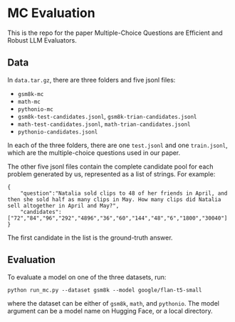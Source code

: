 # MC Evaluation

This is the repo for the paper Multiple-Choice Questions are Efficient and Robust LLM Evaluators.

## Data

In `data.tar.gz`, there are three folders and five jsonl files:

- `gsm8k-mc`
- `math-mc`
- `pythonio-mc`
- `gsm8k-test-candidates.jsonl`, `gsm8k-trian-candidates.jsonl`
- `math-test-candidates.jsonl`, `math-trian-candidates.jsonl`
- `pythonio-candidates.jsonl`

In each of the three folders, there are one `test.jsonl` and one `train.jsonl`, which are the multiple-choice questions used in our paper.

The other five jsonl files contain the complete candidate pool for each problem generated by us, represented as a list of strings. For example:

```
{
    "question":"Natalia sold clips to 48 of her friends in April, and then she sold half as many clips in May. How many clips did Natalia sell altogether in April and May?",
    "candidates":["72","84","96","292","4896","36","60","144","48","6","1800","30040"]
}
```

The first candidate in the list is the ground-truth answer.

## Evaluation

To evaluate a model on one of the three datasets, run:

```
python run_mc.py --dataset gsm8k --model google/flan-t5-small
```

where the dataset can be either of `gsm8k`, `math`, and `pythonio`. The model argument can be a model name on Hugging Face, or a local directory.
